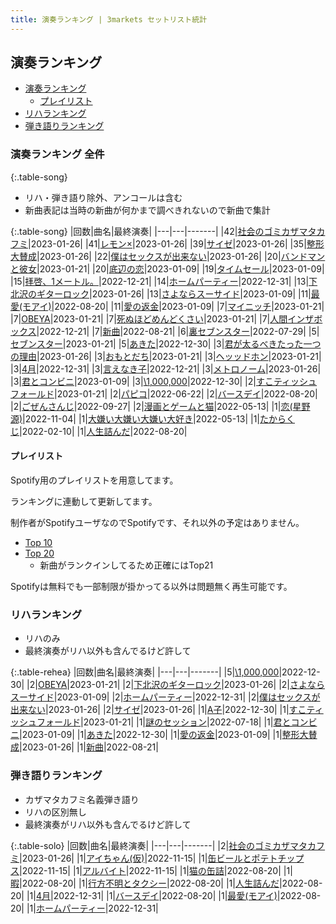 ```yaml
---
title: 演奏ランキング | 3markets セットリスト統計
---
```

## 演奏ランキング

* [演奏ランキング](#演奏ランキング)
    * [プレイリスト](#プレイリスト)
* [リハランキング](#リハランキング)
* [弾き語りランキング](#弾き語りランキング)


### 演奏ランキング 全件

{:.table-song}

* リハ・弾き語り除外、アンコールは含む
* 新曲表記は当時の新曲が何かまで調べきれないので新曲で集計

{:.table-song}
|回数|曲名|最終演奏|
|---|---|-------|
|42|[社会のゴミカザマタカフミ](song002.html)|2023-01-26|
|41|[レモン×](song003.html)|2023-01-26|
|39|[サイゼ](song004.html)|2023-01-26|
|35|[整形大賛成](song005.html)|2023-01-26|
|22|[僕はセックスが出来ない](song006.html)|2023-01-26|
|20|[バンドマンと彼女](song009.html)|2023-01-21|
|20|[底辺の恋](song008.html)|2023-01-09|
|19|[タイムセール](song007.html)|2023-01-09|
|15|[拝啓、1メートル。](song010.html)|2022-12-21|
|14|[ホームパーティー](song011.html)|2022-12-31|
|13|[下北沢のギターロック](song015.html)|2023-01-26|
|13|[さよならスーサイド](song013.html)|2023-01-09|
|11|[最愛(モアイ)](song014.html)|2022-08-20|
|11|[愛の返金](song012.html)|2023-01-09|
|7|[マイニッチ](song046.html)|2023-01-21|
|7|[OBEYA](song021.html)|2023-01-21|
|7|[死ぬほどめんどくさい](song018.html)|2023-01-21|
|7|[人間インザボックス](song016.html)|2022-12-21|
|7|[新曲](song001.html)|2022-08-21|
|6|[裏セブンスター](song017.html)|2022-07-29|
|5|[セブンスター](song020.html)|2023-01-21|
|5|[あきた](song019.html)|2022-12-30|
|3|[君が太るべきたった一つの理由](song034.html)|2023-01-26|
|3|[おもとだち](song033.html)|2023-01-21|
|3|[ヘッッドホン](song030.html)|2023-01-21|
|3|[4月](song029.html)|2022-12-31|
|3|[言えなき子](song027.html)|2022-12-21|
|3|[メトロノーム](song025.html)|2023-01-26|
|3|[君とコンビニ](song024.html)|2023-01-09|
|3|[\1,000,000](song022.html)|2022-12-30|
|2|[すこティッシュフォールド](song045.html)|2023-01-21|
|2|[パピコ](song036.html)|2022-06-22|
|2|[バースデイ](song028.html)|2022-08-20|
|2|[ごぜんさんじ](song026.html)|2022-09-27|
|2|[漫画とゲームと猫](song023.html)|2022-05-13|
|1|[恋(星野源)](song037.html)|2022-11-04|
|1|[大嫌い大嫌い大嫌い大好き](song035.html)|2022-05-13|
|1|[たからくじ](song032.html)|2022-02-10|
|1|[人生詰んだ](song031.html)|2022-08-20|


#### プレイリスト

Spotify用のプレイリストを用意してます。

ランキングに連動して更新してます。

制作者がSpotifyユーザなのでSpotifyです、それ以外の予定はありません。

* [Top 10](https://open.spotify.com/playlist/2k4rxGfOCIWZhr0lHnA0Yf)
* [Top 20](https://open.spotify.com/playlist/00msjQPDjFaoAm6IIEM2ka)
    * 新曲がランクインしてるため正確にはTop21

Spotifyは無料でも一部制限が掛かってる以外は問題無く再生可能です。

### リハランキング

* リハのみ
* 最終演奏がリハ以外も含んでるけど許して


{:.table-rehea}
|回数|曲名|最終演奏|
|---|---|-------|
|5|[\1,000,000](song022.html)|2022-12-30|
|2|[OBEYA](song021.html)|2023-01-21|
|2|[下北沢のギターロック](song015.html)|2023-01-26|
|2|[さよならスーサイド](song013.html)|2023-01-09|
|2|[ホームパーティー](song011.html)|2022-12-31|
|2|[僕はセックスが出来ない](song006.html)|2023-01-26|
|2|[サイゼ](song004.html)|2023-01-26|
|1|[A子](song047.html)|2022-12-30|
|1|[すこティッシュフォールド](song045.html)|2023-01-21|
|1|[謎のセッション](song038.html)|2022-07-18|
|1|[君とコンビニ](song024.html)|2023-01-09|
|1|[あきた](song019.html)|2022-12-30|
|1|[愛の返金](song012.html)|2023-01-09|
|1|[整形大賛成](song005.html)|2023-01-26|
|1|[新曲](song001.html)|2022-08-21|


### 弾き語りランキング

* カザマタカフミ名義弾き語り
* リハの区別無し
* 最終演奏がリハ以外も含んでるけど許して


{:.table-solo}
|回数|曲名|最終演奏|
|---|---|-------|
|2|[社会のゴミカザマタカフミ](song002.html)|2023-01-26|
|1|[アイちゃん(仮)](song044.html)|2022-11-15|
|1|[缶ビールとポテトチップス](song043.html)|2022-11-15|
|1|[アルバイト](song042.html)|2022-11-15|
|1|[猫の缶詰](song041.html)|2022-08-20|
|1|[暇](song040.html)|2022-08-20|
|1|[行方不明とタクシー](song039.html)|2022-08-20|
|1|[人生詰んだ](song031.html)|2022-08-20|
|1|[4月](song029.html)|2022-12-31|
|1|[バースデイ](song028.html)|2022-08-20|
|1|[最愛(モアイ)](song014.html)|2022-08-20|
|1|[ホームパーティー](song011.html)|2022-12-31|


<script src="https://cdnjs.cloudflare.com/ajax/libs/jquery/3.6.1/jquery.min.js" integrity="sha512-aVKKRRi/Q/YV+4mjoKBsE4x3H+BkegoM/em46NNlCqNTmUYADjBbeNefNxYV7giUp0VxICtqdrbqU7iVaeZNXA==" crossorigin="anonymous" referrerpolicy="no-referrer"></script>
<script src="https://cdnjs.cloudflare.com/ajax/libs/jquery.tablesorter/2.31.3/js/jquery.tablesorter.min.js" integrity="sha512-qzgd5cYSZcosqpzpn7zF2ZId8f/8CHmFKZ8j7mU4OUXTNRd5g+ZHBPsgKEwoqxCtdQvExE5LprwwPAgoicguNg==" crossorigin="anonymous" referrerpolicy="no-referrer"></script>
<link rel="stylesheet" href="https://cdnjs.cloudflare.com/ajax/libs/jquery.tablesorter/2.31.3/css/theme.default.min.css" integrity="sha512-wghhOJkjQX0Lh3NSWvNKeZ0ZpNn+SPVXX1Qyc9OCaogADktxrBiBdKGDoqVUOyhStvMBmJQ8ZdMHiR3wuEq8+w==" crossorigin="anonymous" referrerpolicy="no-referrer" />
<script>
$(function() {
    $(".table-song").tablesorter();
    $(".table-rehea").tablesorter();
    $(".table-solo").tablesorter();
});
</script>